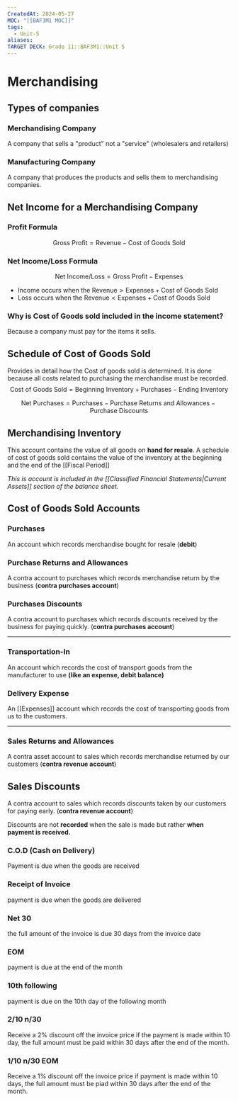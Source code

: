 ```yaml
---
CreatedAt: 2024-05-27
MOC: "[[BAF3M1 MOC]]"
tags:
  - Unit-5
aliases: 
TARGET DECK: Grade 11::BAF3M1::Unit 5
---
```


# Merchandising
## Types of companies

### Merchandising Company
A company that sells a "product" not a "service" (wholesalers and retailers)
<!--ID: 1716814411463-->


### Manufacturing Company
A company that produces the products and sells them to merchandising companies.
<!--ID: 1716814411475-->


## Net Income for a Merchandising Company

### Profit Formula
$$\text{Gross Profit} = \text{Revenue} - \text{Cost of Goods Sold}$$
<!--ID: 1717108747972-->


### Net Income/Loss Formula
$$\text{Net Income/Loss} = \text{Gross Profit} - \text{Expenses}$$
- Income occurs when the $\text{Revenue} > \text{Expenses} + \text{Cost of Goods Sold}$
- Loss occurs when the $\text{Revenue} < \text{Expenses} + \text{Cost of Goods Sold}$
<!--ID: 1716814411486-->


### Why is Cost of Goods sold included in the income statement?
Because a company must pay for the items it sells.
<!--ID: 1716814411496-->





## Schedule of Cost of Goods Sold
Provides in detail how the Cost of goods sold is determined.  It is done because all costs related to purchasing the merchandise must be recorded.
$$\text{Cost of Goods Sold} = \text{Beginning Inventory} + \text{Purchases} - \text{Ending Inventory}$$
<!--ID: 1716814411507-->



$$\text{Net Purchases} = \text{Purchases} - \text{Purchase Returns and Allowances} - \text{Purchase Discounts}$$


## Merchandising Inventory
This account contains the value of all goods on **hand for resale**. A schedule of cost of goods sold contains the value of the inventory at the beginning and the end of the [[Fiscal Period]]
<!--ID: 1716814411517-->


*This is account is included in the [[Classified Financial Statements|Current Assets]] section of the balance sheet.*


## Cost of Goods Sold Accounts

### Purchases
An account which records merchandise bought for resale (**debit**)
<!--ID: 1716814411528-->


### Purchase Returns and Allowances
A contra account to purchases which records merchandise return by the business (**contra purchases account**)
<!--ID: 1716814411538-->


### Purchases Discounts
A contra account to purchases which records discounts received by the business for paying quickly. (**contra purchases account**)
<!--ID: 1717108856678-->


***

### Transportation-In
An account which records the cost of transport goods from the manufacturer to use **(like an expense, debit balance)**
<!--ID: 1716814411548-->


### Delivery Expense
An [[Expenses]] account which records the cost of transporting goods from us to the customers.
<!--ID: 1717108856685-->


***

### Sales Returns and Allowances
A contra asset account to sales which records merchandise returned by our customers (**contra revenue account**)
<!--ID: 1716814411559-->


## Sales Discounts
A contra account to sales which records discounts taken by our customers for paying early. (**contra revenue account**)
<!--ID: 1716814411569-->


Discounts are not **recorded** when the sale is made but rather **when payment is received.**

### C.O.D (Cash on Delivery)
Payment is due when the goods are received
<!--ID: 1716814411580-->


### Receipt of Invoice
payment is due when the goods are delivered
<!--ID: 1716814411590-->


### Net 30
the full amount of the invoice is due 30 days from the invoice date
<!--ID: 1716814411600-->


### EOM
payment is due at the end of the month
<!--ID: 1716814411611-->


### 10th following
payment is due on the 10th day of the following month
<!--ID: 1716814411621-->


### 2/10 n/30
Receive a 2% discount off the invoice price if the payment is made within 10 day, the full amount must be paid within 30 days after the end of the month.
<!--ID: 1716814411633-->



### 1/10 n/30 EOM
Receive a 1% discount off the invoice price if payment is made within 10 days, the full amount must be piad within 30 days after the end of the month.
<!--ID: 1716814411645-->
